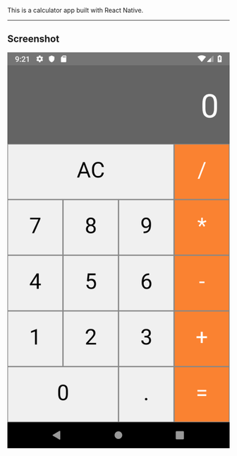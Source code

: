 This is a calculator app built with React Native.
___

## Screenshot
![Android Screenshot](./screenshot_android.png)
